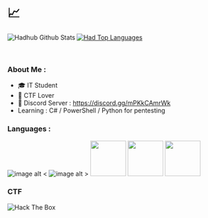 # 📈

<img align="left" alt="Hadhub Github Stats" src="https://github-readme-stats.vercel.app/api?username=hadhub&show_icons=true&theme=dark" />

<a href="https://github.com/hadhub/github-readme-stats"><img alt="Had Top Languages" src="https://github-readme-stats.vercel.app/api/top-langs/?username=hadhub&langs_count=9&count_private=true&layout=compact&theme=dark" /></a>

<br>

### About Me :
- ‍🎓 IT Student
- 🚩 CTF Lover
- 🔌 Discord Server : https://discord.gg/mPKkCAmrWk
- Learning : C# / PowerShell / Python for pentesting


### Languages :
![image alt <](https://media.discordapp.net/attachments/713142876241920000/936585233371889694/0b849c72f38362fe12072a4916660013.png?width=80&height=80)
![image alt >](https://media.discordapp.net/attachments/713142876241920000/936585233124446228/R_1.png?width=80&height=80)
<img src="https://media.discordapp.net/attachments/713142876241920000/936585032393437205/1200px-Python-logo-notext.svg.png" height="80px">
<img src="https://media.discordapp.net/attachments/713142876241920000/936584944682168370/powershell.png" height="80px">
<img src="https://media.discordapp.net/attachments/713142876241920000/936599430176575488/1643370025933.png" height="80px">

### CTF
<img src="http://www.hackthebox.eu/badge/image/289680" alt="Hack The Box"> 
 


